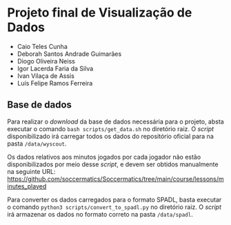 # Projeto final de Visualização de Dados

- Caio Teles Cunha
- Deborah Santos Andrade Guimarães
- Diogo Oliveira Neiss
- Igor Lacerda Faria da Silva
- Ivan Vilaça de Assis
- Luís Felipe Ramos Ferreira

## Base de dados

Para realizar o _download_ da base de dados necessária para o projeto, absta executar o comando `bash scripts/get_data.sh` no diretório raiz. O _script_ disponibilizado irá carregar todos os dados do repositório oficial para na pasta `/data/wyscout`.

Os dados relativos aos minutos jogados por cada jogador não estão disponibilizados por meio desse _script_, e devem ser obtidos manualmente na seguinte URL: https://github.com/soccermatics/Soccermatics/tree/main/course/lessons/minutes_played

Para converter os dados carregados para o formato SPADL, basta executar o comando `python3 scripts/convert_to_spadl.py` no diretório raiz. O _script_ irá armazenar os dados no formato correto na pasta `/data/spadl`.

